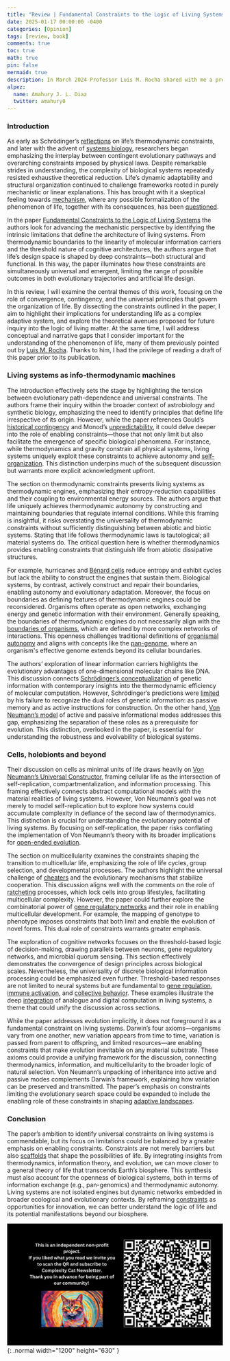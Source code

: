 ```yaml
---
title: "Review | Fundamental Constraints to the Logic of Living Systems"
date: 2025-01-17 00:00:00 -0400
categories: [Opinion]
tags: [review, book]
comments: true
toc: true 
math: true
pin: false
mermaid: true
description: In March 2024 Professor Luis M. Rocha shared with me a preprint that explored the unification of different perspectives in theoretical biology. Today, following the publication of that paper, I have taken on the task of pointing out some of the argumentative gaps in this ambitious narrative.
alpez:
  name: Amahury J. L. Diaz
  twitter: amahury0
---
```

### Introduction
As early as Schrödinger’s [reflections](https://en.wikipedia.org/wiki/What_Is_Life%3F) on life’s thermodynamic constraints, and later with the advent of [systems biology](https://en.wikipedia.org/wiki/Systems_biology), researchers began emphasizing the interplay between contingent evolutionary pathways and overarching constraints imposed by physical laws. Despite remarkable strides in understanding, the complexity of biological systems repeatedly resisted exhaustive theoretical reduction. Life’s dynamic adaptability and structural organization continued to challenge frameworks rooted in purely mechanistic or linear explanations. This has brought with it a skeptical feeling towards [mechanism](https://en.wikipedia.org/wiki/Mechanism_(philosophy)), where any possible formalization of the phenomenon of life, together with its consequences, has been [questioned](https://doi.org/10.3389/fpsyg.2024.1362658).

In the paper [Fundamental Constraints to the Logic of Living Systems](https://royalsocietypublishing.org/doi/full/10.1098/rsfs.2024.0010) the authors look for advancing the mechanistic perspective by identifying the intrinsic limitations that define the architecture of living systems. From thermodynamic boundaries to the linearity of molecular information carriers and the threshold nature of cognitive architectures, the authors argue that life’s design space is shaped by deep constraints—both structural and functional. In this way, the paper illuminates how these constraints are simultaneously universal and emergent, limiting the range of possible outcomes in both evolutionary trajectories and artificial life design.

In this review, I will examine the central themes of this work, focusing on the role of convergence, contingency, and the universal principles that govern the organization of life. By dissecting the constraints outlined in the paper, I aim to highlight their implications for understanding life as a complex adaptive system, and explore the theoretical avenues proposed for future inquiry into the logic of living matter. At the same time, I will address conceptual and narrative gaps that I consider important for the understanding of the phenomenon of life, many of them previously pointed out by [Luis M. Rocha](https://en.wikipedia.org/wiki/Luis_M._Rocha). Thanks to him, I had the privilege of reading a draft of this paper prior to its publication.

### Living systems as info-thermodynamic machines
The introduction effectively sets the stage by highlighting the tension between evolutionary path-dependence and universal constraints. The authors frame their inquiry within the broader context of astrobiology and synthetic biology, emphasizing the need to identify principles that define life irrespective of its origin. However, while the paper references Gould’s [historical contingency](https://en.wikipedia.org/wiki/Contingency_(evolutionary_biology)) and Monod’s [unpredictability](https://en.wikipedia.org/wiki/Chance_and_Necessity), it could delve deeper into the role of enabling constraints—those that not only limit but also facilitate the emergence of specific biological phenomena. For instance, while thermodynamics and gravity constrain all physical systems, living systems uniquely exploit these constraints to achieve autonomy and [self-organization](https://en.wikipedia.org/wiki/Self-organization). This distinction underpins much of the subsequent discussion but warrants more explicit acknowledgment upfront.

The section on thermodynamic constraints presents living systems as thermodynamic engines, emphasizing their entropy-reduction capabilities and their coupling to environmental energy sources. The authors argue that life uniquely achieves thermodynamic autonomy by constructing and maintaining boundaries that regulate internal conditions. While this framing is insightful, it risks overstating the universality of thermodynamic constraints without sufficiently distinguishing between abiotic and biotic systems. Stating that life follows thermodynamic laws is tautological; all material systems do. The critical question here is whether thermodynamics provides enabling constraints that distinguish life from abiotic dissipative structures.

For example, hurricanes and [Bénard cells](https://en.wikipedia.org/wiki/Rayleigh%E2%80%93B%C3%A9nard_convection) reduce entropy and exhibit cycles but lack the ability to construct the engines that sustain them. Biological systems, by contrast, actively construct and repair their boundaries, enabling autonomy and evolutionary adaptation. Moreover, the focus on boundaries as defining features of thermodynamic engines could be reconsidered. Organisms often operate as open networks, exchanging energy and genetic information with their environment. Generally speaking, the boundaries of thermodynamic engines do not necessarily align with the [boundaries of organisms](https://link.springer.com/article/10.1007/s12064-020-00313-7), which are defined by more complex networks of interactions. This openness challenges traditional definitions of [organismal autonomy](https://royalsocietypublishing.org/doi/full/10.1098/rsfs.2018.0041) and aligns with concepts like the [pan-genome](https://en.wikipedia.org/wiki/Pan-genome), where an organism's effective genome extends beyond its cellular boundaries.

The authors’ exploration of linear information carriers highlights the evolutionary advantages of one-dimensional molecular chains like DNA. This discussion connects [Schrödinger’s conceptualization](https://en.wikipedia.org/wiki/What_Is_Life%3F) of genetic information with contemporary insights into the thermodynamic efficiency of molecular computation. However, Schrödinger’s predictions were [limited](https://www.nature.com/articles/482461a) by his failure to recognize the dual roles of genetic information: as passive memory and as active instructions for construction. On the other hand, [Von Neumann’s model](https://en.wikipedia.org/wiki/Von_Neumann_universal_constructor) of active and passive informational modes addresses this gap, emphasizing the separation of these roles as a prerequisite for evolution. This distinction, overlooked in the paper, is essential for understanding the robustness and evolvability of biological systems.

### Cells, holobionts and beyond
Their discussion on cells as minimal units of life draws heavily on [Von Neumann’s Universal Constructor](https://en.wikipedia.org/wiki/Von_Neumann_universal_constructor), framing cellular life as the intersection of self-replication, compartmentalization, and information processing. This framing effectively connects abstract computational models with the material realities of living systems. However, Von Neumann’s goal was not merely to model self-replication but to explore how systems could accumulate complexity in defiance of the second law of thermodynamics. This distinction is crucial for understanding the evolutionary potential of living systems. By focusing on self-replication, the paper risks conflating the implementation of Von Neumann’s theory with its broader implications for [open-ended evolution](https://alife.org/encyclopedia/introduction/open-ended-evolution/).

The section on multicellularity examines the constraints shaping the transition to multicellular life, emphasizing the role of life cycles, group selection, and developmental processes. The authors highlight the universal challenge of [cheaters](https://royalsocietypublishing.org/doi/10.1098/rstb.2014.0219) and the evolutionary mechanisms that stabilize cooperation. This discussion aligns well with the comments on the role of [ratcheting](https://www.science.org/doi/10.1126/science.1262053) processes, which lock cells into group lifestyles, facilitating multicellular complexity. However, the paper could further explore the combinatorial power of [gene regulatory networks](https://en.wikipedia.org/wiki/Gene_regulatory_network) and their role in enabling multicellular development. For example, the mapping of genotype to phenotype imposes constraints that both limit and enable the evolution of novel forms. This dual role of constraints warrants greater emphasis.

The exploration of cognitive networks focuses on the threshold-based logic of decision-making, drawing parallels between neurons, gene regulatory networks, and microbial quorum sensing. This section effectively demonstrates the convergence of design principles across biological scales. Nevertheless, the universality of discrete biological information processing could be emphasized even further. Threshold-based responses are not limited to neural systems but are fundamental to [gene regulation](https://pmc.ncbi.nlm.nih.gov/articles/PMC2613760/), [immune activation](https://www.sciencedirect.com/science/article/abs/pii/S0022519314004743), and [collective behavior](https://www2.cs.siu.edu/~hexmoor/classes/CS539-F10/Collective-Behavior.pdf). These examples illustrate the deep [integration](https://royalsocietypublishing.org/doi/full/10.1098/rsif.2012.0869) of analogue and digital computation in living systems, a theme that could unify the discussion across sections.

While the paper addresses evolution implicitly, it does not foreground it as a fundamental constraint on living systems. Darwin’s four axioms—organisms vary from one another, new variation appears from time to time, variation is passed from parent to offspring, and limited resources—are enabling constraints that make evolution inevitable on any material substrate. These axioms could provide a unifying framework for the discussion, connecting thermodynamics, information, and multicellularity to the broader logic of natural selection. Von Neumann’s unpacking of inheritance into active and passive modes complements Darwin’s framework, explaining how variation can be preserved and transmitted. The paper’s emphasis on constraints limiting the evolutionary search space could be expanded to include the enabling role of these constraints in shaping [adaptive landscapes](https://www.oxfordbibliographies.com/display/document/obo-9780199941728/obo-9780199941728-0073.xml).

### Conclusion
The paper’s ambition to identify universal constraints on living systems is commendable, but its focus on limitations could be balanced by a greater emphasis on enabling constraints. Constraints are not merely barriers but also [scaffolds](https://doi.org/10.1016/j.jtbi.2015.02.029) that shape the possibilities of life. By integrating insights from thermodynamics, information theory, and evolution, we can move closer to a general theory of life that transcends Earth’s biosphere. This synthesis must also account for the openness of biological systems, both in terms of information exchange (e.g., pan-genomics) and thermodynamic autonomy. Living systems are not isolated engines but dynamic networks embedded in broader ecological and evolutionary contexts. By reframing [constraints](https://shs.hal.science/halshs-00792440/) as opportunities for innovation, we can better understand the logic of life and its potential manifestations beyond our biosphere.

![Desktop View](/assets/img/fix/complexity-cat-newsletter.png){: .normal width="1200" height="630" }
